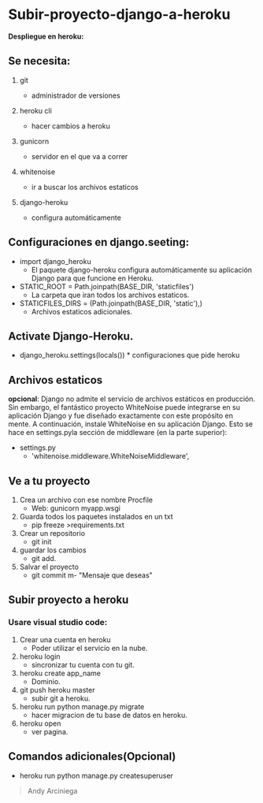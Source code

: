 # Subir-proyecto-django-a-heroku
****Despliegue en heroku:****

## Se necesita:

1. git 
    * administrador de versiones
2. heroku cli 
    * hacer cambios a heroku
3. gunicorn 
    * servidor en el que va a correr
    
4. whitenoise 
    * ir a buscar los archivos estaticos

5. django-heroku
    * configura automáticamente


## Configuraciones en django.seeting:
- import django_heroku
   * El paquete django-heroku configura automáticamente su aplicación Django para que funcione en Heroku.
- STATIC_ROOT = Path.joinpath(BASE_DIR, 'staticfiles')
   * La carpeta que iran todos los archivos estaticos.
- STATICFILES_DIRS = (Path.joinpath(BASE_DIR, 'static'),)
   * Archivos estaticos adicionales.

## Activate Django-Heroku.
- django_heroku.settings(locals())
        * configuraciones que pide heroku

## Archivos estaticos 
__opcional__: Django no admite el servicio de archivos estáticos en producción. Sin embargo, el fantástico proyecto WhiteNoise puede integrarse en su aplicación Django y fue diseñado exactamente con este propósito en mente. A continuación, instale WhiteNoise en su aplicación Django. Esto se hace en settings.pyla sección de middleware (en la parte superior):
* settings.py
    * 'whitenoise.middleware.WhiteNoiseMiddleware',

## Ve a tu proyecto
1. Crea un archivo con ese nombre Procfile
    * Web: gunicorn myapp.wsgi
2. Guarda todos los paquetes instalados en un txt
    * pip freeze >requirements.txt
3. Crear un repositorio
    * git init
4. guardar los cambios
    * git add.
5. Salvar el proyecto
    * git commit m- "Mensaje que deseas"

## Subir proyecto a heroku
### Usare visual studio code:
1. Crear una cuenta en heroku
    * Poder utilizar el servicio en la nube.
2. heroku login
    * sincronizar tu cuenta con tu git.
3. heroku create app_name
    * Dominio.
4. git push heroku master 
    * subir git a heroku.
5. heroku run python manage.py migrate 
    * hacer migracion de tu base de datos en heroku.
6. heroku open
    * ver pagina.

## Comandos adicionales(Opcional)
- heroku run python manage.py createsuperuser

> Andy Arciniega
